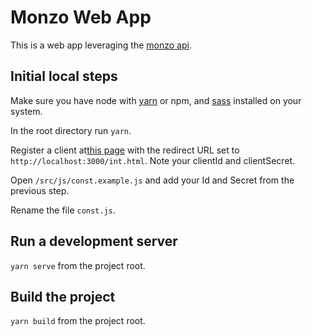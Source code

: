 # Monzo Web App

This is a web app leveraging the [monzo api](https://monzo.com/docs/).

## Initial local steps

Make sure you have node with [yarn](https://yarnpkg.com/lang/en/docs/install/) or npm, and [sass](http://sass-lang.com/install) installed on your system.

In the root directory run `yarn`.

Register a client at[this page](https://developers.monzo.com/apps/home) with the redirect URL set to `http://localhost:3000/int.html`. Note your clientId and clientSecret.

Open `/src/js/const.example.js` and add your Id and Secret from the previous step.

Rename the file `const.js`.

## Run a development server

`yarn serve` from the project root.

## Build the project

`yarn build` from the project root.
